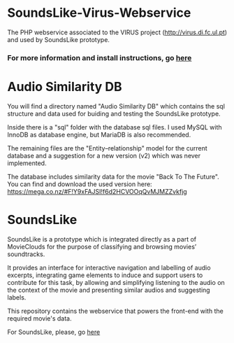 SoundsLike-Virus-Webservice
===========================

The PHP webservice associated to the VIRUS project (http://virus.di.fc.ul.pt) and used by SoundsLike prototype.

### For more information and install instructions, go [here](https://github.com/Semogj/SoundsLike-Frontend/)


Audio Similarity DB
===========================

You will find a directory named "Audio Similarity DB" which contains the sql structure and data used for buiding and testing the SoundsLike prototype.

Inside there is a "sql" folder with the database sql files. I used MySQL with InnoDB as database engine, but MariaDB is also recommended. 

The remaining files are the "Entity–relationship" model for the current database and a suggestion for a new version (v2) which was never implemented.

The database includes similarity data for the movie "Back To The Future". You can find and download the used version here:
https://mega.co.nz/#F!Y9xFAJSI!f6d2HCVOOqQvMJMZZvkfjg

SoundsLike
=======================

SoundsLike is a prototype which is integrated directly as a part of MovieClouds for the purpose of classifying and browsing movies’ soundtracks.

It provides an interface for interactive navigation and labelling of audio excerpts, integrating game elements to induce and support users to contribute for this task, by allowing and simplifying listening to the audio on the context of the movie and presenting similar audios and suggesting labels.

This repository contains the webservice that powers the front-end with the required movie's data.

For SoundsLike, please, go [here](https://github.com/Semogj/SoundsLike-Frontend/)